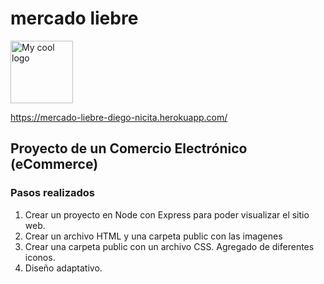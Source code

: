 # mercado liebre
<img src="/public/images/favicon.ico" alt="My cool logo" width="100px" height="100px">

https://mercado-liebre-diego-nicita.herokuapp.com/

## Proyecto de un Comercio Electrónico (eCommerce)

### Pasos realizados
1. Crear un proyecto en Node con Express para poder visualizar el sitio web.
2. Crear un archivo HTML y una carpeta public con las imagenes
3. Crear una carpeta public con un archivo CSS. Agregado de diferentes iconos.
4. Diseño adaptativo.
